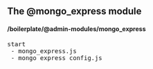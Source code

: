 ## The @mongo_express module
#### /boilerplate/@admin-modules/mongo_express
<pre>
start
 - mongo_express.js
 - mongo_express_config.js
</pre>

